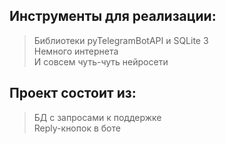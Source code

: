 ## Инструменты для реализации:
> Библиотеки pyTelegramBotAPI и SQLite 3  
> Немного интернета  
> И совсем чуть-чуть нейросети  

## Проект состоит из:
> БД с запросами к поддержке  
> Reply-кнопок в боте  
